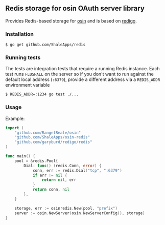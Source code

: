 ## Redis storage for osin OAuth server library

Provides Redis-based storage for [osin](https://github.com/RangelReale/osin) and is based on [redigo](https://github.com/garyburd/redigo).

### Installation

```
$ go get github.com/ShaleApps/redis
```

### Running tests

The tests are integration tests that require a running Redis instance. Each test runs `FLUSHALL` on the server so if you don't want to run against the default local address (`:6379`), provide a different address via a `REDIS_ADDR` environment variable
```
$ REDIS_ADDR=:1234 go test ./...
```

### Usage

Example:

```go
import (
    "github.com/RangelReale/osin"
    "github.com/ShaleApps/osin-redis"
	"github.com/garyburd/redigo/redis"
)

func main() {
	pool = &redis.Pool{
		Dial: func() (redis.Conn, error) {
			conn, err := redis.Dial("tcp", ":6379")
			if err != nil {
				return nil, err
			}
			return conn, nil
		},
	}

	storage, err := osinredis.New(pool, "prefix")
	server := osin.NewServer(osin.NewServerConfig(), storage)
}
```
